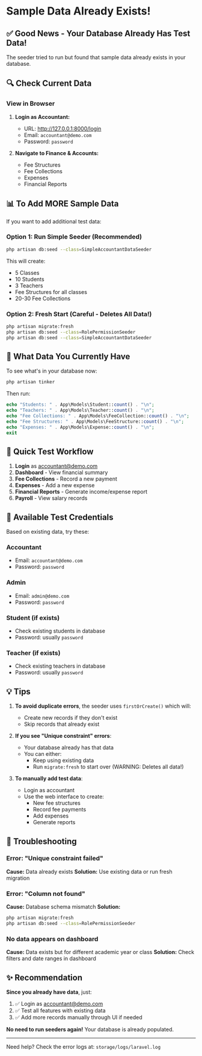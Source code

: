 # Sample Data Already Exists!

## ✅ Good News - Your Database Already Has Test Data!

The seeder tried to run but found that sample data already exists in your database.

## 🔍 Check Current Data

### View in Browser

1. **Login as Accountant:**
   - URL: http://127.0.0.1:8000/login
   - Email: `accountant@demo.com`
   - Password: `password`

2. **Navigate to Finance & Accounts:**
   - Fee Structures
   - Fee Collections
   - Expenses
   - Financial Reports

## 📊 To Add MORE Sample Data

If you want to add additional test data:

### Option 1: Run Simple Seeder (Recommended)
```bash
php artisan db:seed --class=SimpleAccountantDataSeeder
```

This will create:
- 5 Classes
- 10 Students
- 3 Teachers
- Fee Structures for all classes
- 20-30 Fee Collections

### Option 2: Fresh Start (Careful - Deletes All Data!)
```bash
php artisan migrate:fresh
php artisan db:seed --class=RolePermissionSeeder
php artisan db:seed --class=SimpleAccountantDataSeeder
```

## 🎯 What Data You Currently Have

To see what's in your database now:

```bash
php artisan tinker
```

Then run:
```php
echo "Students: " . App\Models\Student::count() . "\n";
echo "Teachers: " . App\Models\Teacher::count() . "\n";
echo "Fee Collections: " . App\Models\FeeCollection::count() . "\n";
echo "Fee Structures: " . App\Models\FeeStructure::count() . "\n";
echo "Expenses: " . App\Models\Expense::count() . "\n";
exit
```

## 🚀 Quick Test Workflow

1. **Login** as accountant@demo.com
2. **Dashboard** - View financial summary
3. **Fee Collections** - Record a new payment
4. **Expenses** - Add a new expense
5. **Financial Reports** - Generate income/expense report
6. **Payroll** - View salary records

## 📝 Available Test Credentials

Based on existing data, try these:

### Accountant
- Email: `accountant@demo.com`
- Password: `password`

### Admin
- Email: `admin@demo.com`
- Password: `password`

### Student (if exists)
- Check existing students in database
- Password: usually `password`

### Teacher (if exists)
- Check existing teachers in database
- Password: usually `password`

## 💡 Tips

1. **To avoid duplicate errors**, the seeder uses `firstOrCreate()` which will:
   - Create new records if they don't exist
   - Skip records that already exist

2. **If you see "Unique constraint" errors**:
   - Your database already has that data
   - You can either:
     - Keep using existing data
     - Run `migrate:fresh` to start over (WARNING: Deletes all data!)

3. **To manually add test data**:
   - Login as accountant
   - Use the web interface to create:
     - New fee structures
     - Record fee payments
     - Add expenses
     - Generate reports

## 🔧 Troubleshooting

### Error: "Unique constraint failed"
**Cause:** Data already exists
**Solution:** Use existing data or run fresh migration

### Error: "Column not found"
**Cause:** Database schema mismatch
**Solution:** 
```bash
php artisan migrate:fresh
php artisan db:seed --class=RolePermissionSeeder
```

### No data appears on dashboard
**Cause:** Data exists but for different academic year or class
**Solution:** Check filters and date ranges in dashboard

## ✨ Recommendation

**Since you already have data**, just:

1. ✅ Login as accountant@demo.com
2. ✅ Test all features with existing data
3. ✅ Add more records manually through UI if needed

**No need to run seeders again!** Your database is already populated.

---

Need help? Check the error logs at: `storage/logs/laravel.log`
